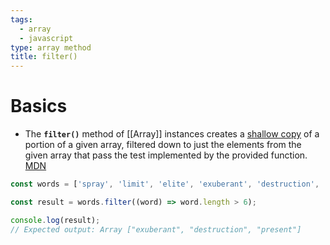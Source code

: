 ```yaml
---
tags:
  - array
  - javascript
type: array method
title: filter()
---
```


# Basics
- The **`filter()`** method of [[Array]] instances creates a [shallow copy](https://developer.mozilla.org/en-US/docs/Glossary/Shallow_copy) of a portion of a given array, filtered down to just the elements from the given array that pass the test implemented by the provided function. [MDN](https://developer.mozilla.org/en-US/docs/Web/JavaScript/Reference/Global_Objects/Array/filter)
```javascript
const words = ['spray', 'limit', 'elite', 'exuberant', 'destruction', 'present'];

const result = words.filter((word) => word.length > 6);

console.log(result);
// Expected output: Array ["exuberant", "destruction", "present"]
```
